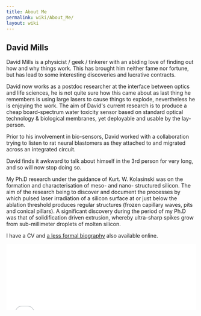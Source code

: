 ```yaml
---
title: About Me
permalink: wiki/About_Me/
layout: wiki
---
```


David Mills
-----------

David Mills is a physicist / geek / tinkerer with an abiding love of
finding out how and why things work. This has brought him neither fame
nor fortune, but has lead to some interesting discoveries and lucrative
contracts.

David now works as a postdoc researcher at the interface between optics
and life sciences, he is not quite sure how this came about as last
thing he remembers is using large lasers to cause things to explode,
nevertheless he is enjoying the work. The aim of David's current
research is to produce a cheap board-spectrum water toxicity sensor
based on standard optical technology & biological membranes, yet
deployable and usable by the lay-person.

Prior to his involvement in bio-sensors, David worked with a
collaboration trying to listen to rat neural blastomers as they attached
to and migrated across an integrated circuit.

David finds it awkward to talk about himself in the 3rd person for very
long, and so will now stop doing so.

My Ph.D research under the guidance of Kurt. W. Kolasinski was on the
formation and characterisation of meso- and nano- structured silicon.
The aim of the research being to discover and document the processes by
which pulsed laser irradiation of a silicon surface at or just below the
ablation threshold produces regular structures (frozen capillary waves,
pits and conical pillars). A significant discovery during the period of
my Ph.D was that of solidification driven extrusion, whereby ultra-sharp
spikes grow from sub-millimeter droplets of molten silicon.

I have a CV and [a less formal biography](/wiki/Bio2 "wikilink") also
available online.

<html>
<iframe src="/cgi-bin/email.cgi" width="100%" height="175px" frameborder="0">

Your browser does not seem to support iframes. Go to
<http://webshed.org/cgi-bin/email.cgi> and fill out the capcha. Sorry.

</iframe>

</html>

